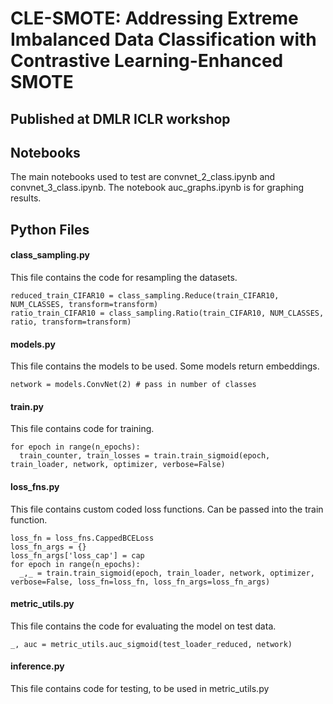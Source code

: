 # CLE-SMOTE: Addressing Extreme Imbalanced Data Classification with Contrastive Learning-Enhanced SMOTE
## Published at DMLR ICLR workshop 

## Notebooks 
The main notebooks used to test are convnet_2_class.ipynb and convnet_3_class.ipynb. The notebook auc_graphs.ipynb is for graphing results. 

## Python Files

#### class_sampling.py
This file contains the code for resampling the datasets. 

```
reduced_train_CIFAR10 = class_sampling.Reduce(train_CIFAR10, NUM_CLASSES, transform=transform)
ratio_train_CIFAR10 = class_sampling.Ratio(train_CIFAR10, NUM_CLASSES, ratio, transform=transform)
```

#### models.py
This file contains the models to be used. Some models return embeddings. 

```
network = models.ConvNet(2) # pass in number of classes
```


#### train.py
This file contains code for training. 

```
for epoch in range(n_epochs):
  train_counter, train_losses = train.train_sigmoid(epoch, train_loader, network, optimizer, verbose=False)
```

#### loss_fns.py
This file contains custom coded loss functions. Can be passed into the train function. 

```
loss_fn = loss_fns.CappedBCELoss
loss_fn_args = {}
loss_fn_args['loss_cap'] = cap
for epoch in range(n_epochs):
  _,_ = train.train_sigmoid(epoch, train_loader, network, optimizer, verbose=False, loss_fn=loss_fn, loss_fn_args=loss_fn_args)

```

#### metric_utils.py
This file contains the code for evaluating the model on test data. 
```
_, auc = metric_utils.auc_sigmoid(test_loader_reduced, network)
```

#### inference.py
This file contains code for testing, to be used in metric_utils.py 
